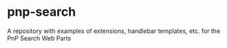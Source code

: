 # pnp-search
A repository with examples of extensions, handlebar templates, etc. for the PnP Search Web Parts
